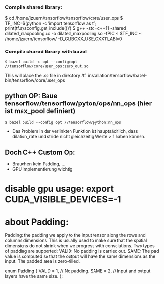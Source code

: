 ### Compile shared library:
$ cd /home/jzuern/tensorflow/tensorflow/core/user_ops
$ TF_INC=$(python -c 'import tensorflow as tf; print(tf.sysconfig.get_include())')
$ g++ -std=c++11 -shared dilated_maxpooling.cc -o dilated_maxpooling.so -fPIC -I $TF_INC -I /home/jzuern/tensorflow/ -D_GLIBCXX_USE_CXX11_ABI=0




### Compile shared library with bazel
```
$ bazel build -c opt --config=opt //tensorflow/core/user_ops:zero_out.so
```
This will place the .so file in directory /tf_installation/tensorflow/bazel-bin/tensorflow/core/user_ops




## python OP: Baue tensorflow/tensorflow/pyton/ops/nn_ops (hier ist max_pool definiert)
```
$ bazel build --config opt //tensorflow/python:nn_ops
```

- Das Problem in der verlinkten Funktion ist hauptsächlich, dass dilation_rate und stride nicht gleichzeitig Werte > 1 haben können.



## Doch C++ Custom Op:
- Brauchen kein Padding, ...
- GPU Implementierung wichtig


# disable gpu usage: export CUDA_VISIBLE_DEVICES=-1


# about Padding:

Padding: the padding we apply to the input tensor along the rows and columns dimensions. This is usually used to make sure that the spatial dimensions do not shrink when we progress with convolutions. Two types of padding are supported:
VALID: No padding is carried out.
SAME: The pad value is computed so that the output will have the same dimensions as the input.
The padded area is zero-filled.

enum Padding {
  VALID = 1,  // No padding.
  SAME = 2,   // Input and output layers have the same size.
};
